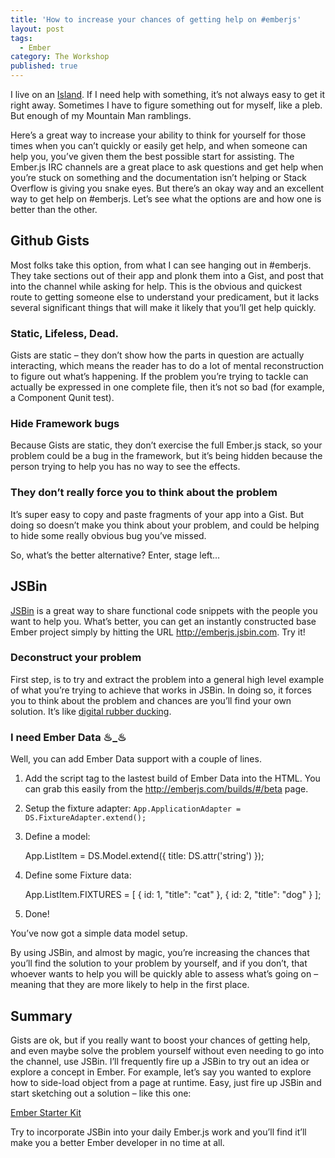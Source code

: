 ```yaml
---
title: 'How to increase your chances of getting help on #emberjs'
layout: post
tags:
  - Ember
category: The Workshop
published: true
---
```

I live on an [Island][1]. If I need help with something, it&#8217;s not always easy to get it right away. Sometimes I have to figure something out for myself, like a pleb. But enough of my Mountain Man ramblings.

Here&#8217;s a great way to increase your ability to think for yourself for those times when you can&#8217;t quickly or easily get help, and when someone can help you, you&#8217;ve given them the best possible start for assisting. The Ember.js IRC channels are a great place to ask questions and get help when you&#8217;re stuck on something and the documentation isn&#8217;t helping or Stack Overflow is giving you snake eyes. But there&#8217;s an okay way and an excellent way to get help on #emberjs. Let&#8217;s see what the options are and how one is better than the other.

<!--more-->

## Github Gists

Most folks take this option, from what I can see hanging out in #emberjs. They take sections out of their app and plonk them into a Gist, and post that into the channel while asking for help. This is the obvious and quickest route to getting someone else to understand your predicament, but it lacks several significant things that will make it likely that you&#8217;ll get help quickly.

### Static, Lifeless, Dead.

Gists are static – they don&#8217;t show how the parts in question are actually interacting, which means the reader has to do a lot of mental reconstruction to figure out what&#8217;s happening. If the problem you&#8217;re trying to tackle can actually be expressed in one complete file, then it&#8217;s not so bad (for example, a Component Qunit test).

### Hide Framework bugs

Because Gists are static, they don&#8217;t exercise the full Ember.js stack, so your problem could be a bug in the framework, but it&#8217;s being hidden because the person trying to help you has no way to see the effects.

### They don&#8217;t really force you to think about the problem

It&#8217;s super easy to copy and paste fragments of your app into a Gist. But doing so doesn&#8217;t make you think about your problem, and could be helping to hide some really obvious bug you&#8217;ve missed.

So, what&#8217;s the better alternative? Enter, stage left&#8230;

## JSBin

[JSBin][2] is a great way to share functional code snippets with the people you want to help you. What&#8217;s better, you can get an instantly constructed base Ember project simply by hitting the URL <http://emberjs.jsbin.com>. Try it!

### Deconstruct your problem

First step, is to try and extract the problem into a general high level example of what you&#8217;re trying to achieve that works in JSBin. In doing so, it forces you to think about the problem and chances are you&#8217;ll find your own solution. It&#8217;s like [digital rubber ducking][3].

### I need Ember Data ♨_♨

Well, you can add Ember Data support with a couple of lines.

  1. Add the script tag to the lastest build of Ember Data into the HTML. You can grab this easily from the <http://emberjs.com/builds/#/beta> page.
  2. Setup the fixture adapter: `App.ApplicationAdapter = DS.FixtureAdapter.extend();`
  3. Define a model:

        App.ListItem = DS.Model.extend({
          title: DS.attr('string')
        });


  4. Define some Fixture data:

        App.ListItem.FIXTURES = [
          {
            id: 1,
            "title": "cat"
          },
          {
             id: 2,
             "title": "dog"
          }
        ];


  5. Done!</p>

You&#8217;ve now got a simple data model setup.

By using JSBin, and almost by magic, you&#8217;re increasing the chances that you&#8217;ll find the solution to your problem by yourself, and if you don&#8217;t, that whoever wants to help you will be quickly able to assess what&#8217;s going on – meaning that they are more likely to help in the first place.

## Summary

Gists are ok, but if you really want to boost your chances of getting help, and even maybe solve the problem yourself without even needing to go into the channel, use JSBin. I&#8217;ll frequently fire up a JSBin to try out an idea or explore a concept in Ember. For example, let&#8217;s say you wanted to explore how to side-load object from a page at runtime. Easy, just fire up JSBin and start sketching out a solution &#8211; like this one:

<a class="jsbin-embed" href="http://emberjs.jsbin.com/xulenifapagi/1/embed?html,js,output">Ember Starter Kit</a><script src="http://static.jsbin.com/js/embed.js"></script>

Try to incorporate JSBin into your daily Ember.js work and you&#8217;ll find it&#8217;ll make you a better Ember developer in no time at all.

 [1]: https://www.google.ca/maps/place/Bowen+Island,+BC/@49.3767427,-123.3704728,13z/data=!3m1!4b1!4m2!3m1!1s0x54866b0a15721b2f:0x1150cf2b21435466
 [2]: http://jsbin.com
 [3]: http://en.wikipedia.org/wiki/Rubber_duck_debugging